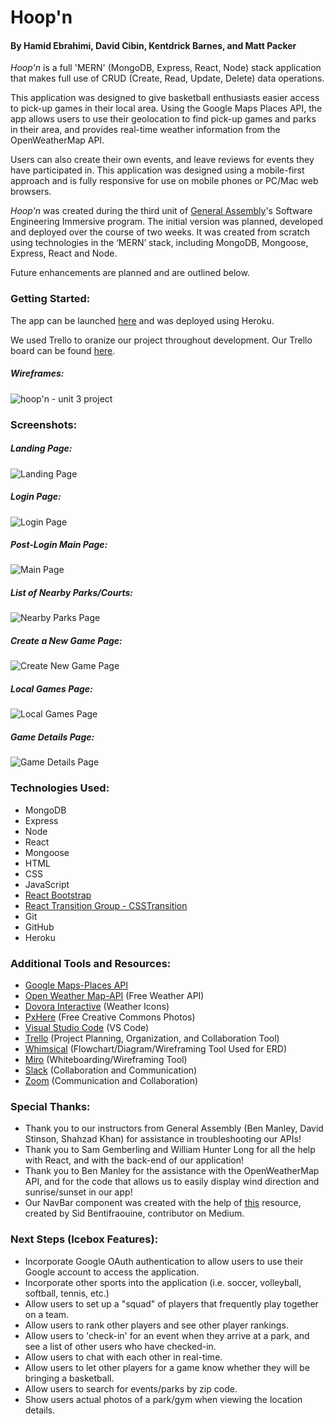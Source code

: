 
# Hoop'n
#### By Hamid Ebrahimi, David Cibin, Kentdrick Barnes, and Matt Packer  


*Hoop'n* is a full 'MERN' (MongoDB, Express, React, Node) stack application that makes full use of CRUD (Create, Read, Update, Delete) data operations.  

This application was designed to give basketball enthusiasts easier access to pick-up games in their local area. Using the Google Maps Places API, the app allows users to use their geolocation to find pick-up games and parks in their area, and provides real-time weather information from the OpenWeatherMap API.

Users can also create their own events, and leave reviews for events they have participated in. This application was designed using a mobile-first approach and is fully responsive for use on mobile phones or PC/Mac web browsers. 

*Hoop'n* was created during the third unit of [General Assembly](https://www.generalassemb.ly)'s Software Engineering Immersive program. The initial version was planned, developed and deployed over the course of two weeks. It was created from scratch using technologies in the ‘MERN’ stack, including MongoDB, Mongoose, Express, React and Node.

Future enhancements are planned and are outlined below.


### Getting Started:
The app can be launched [here](https://hoop-n.herokuapp.com/) and was deployed using Heroku.

We used Trello to oranize our project throughout development. Our Trello board can be found [here](https://trello.com/b/Ob8kwzWp/unit-3-full-stack-mern-app-hoopn#).

##### Wireframes:

![hoop'n - unit 3 project](public/images/mobile-wireframe.png)  

### Screenshots:

##### Landing Page:
![Landing Page](public/images/HoopN_Screen_Landing.png)

##### Login Page:
![Login Page](public/images/HoopN_Screen_Login.png)

##### Post-Login Main Page:
![Main Page](public/images/HoopN_Screen_Main.png)

##### List of Nearby Parks/Courts:
![Nearby Parks Page](public/images/HoopN_Screen_NearbyParks.png)

##### Create a New Game Page:
![Create New Game Page](public/images/HoopN_Screen_CreateEvent.png)

##### Local Games Page:
![Local Games Page](public/images/HoopN_Screen_LocalGames.png)

##### Game Details Page:
![Game Details Page](public/images/HoopN_Screen_GameDetails.png)

### Technologies Used:
* MongoDB
* Express
* Node
* React
* Mongoose
* HTML
* CSS
* JavaScript
* [React Bootstrap](https://react-bootstrap.github.io/)
* [React Transition Group - CSSTransition](http://reactcommunity.org/react-transition-group/css-transition)
* Git
* GitHub
* Heroku


### Additional Tools and Resources:
* [Google Maps-Places API](https://developers.google.com/maps/documentation/places/web-service/overview)
* [Open Weather Map-API](https://openweathermap.org/api) (Free Weather API)
* [Dovora Interactive](https://www.dovora.com/resources/weather-icons/) (Weather Icons)
* [PxHere](https://pxhere.com/) (Free Creative Commons Photos) 
* [Visual Studio Code](https://code.visualstudio.com/) (VS Code)
* [Trello](https://trello.com/en-US) (Project Planning, Organization, and Collaboration Tool)
* [Whimsical](https://whimsical.com/) (Flowchart/Diagram/Wireframing Tool Used for ERD)
* [Miro](https://miro.com) (Whiteboarding/Wireframing Tool)
* [Slack](https://slack.com/) (Collaboration and Communication)
* [Zoom](https://zoom.us) (Communication and Collaboration)


### Special Thanks:
* Thank you to our instructors from General Assembly (Ben Manley, David Stinson, Shahzad Khan) for assistance in troubleshooting our APIs!
* Thank you to Sam Gemberling and William Hunter Long for all the help with React, and with the back-end of our application!
* Thank you to Ben Manley for the assistance with the OpenWeatherMap API, and for the code that allows us to easily display wind direction and sunrise/sunset in our app!
* Our NavBar component was created with the help of [this](https://medium.com/@sidbentifraouine) resource, created by Sid Bentifraouine, contributor on Medium.


### Next Steps (Icebox Features):
* Incorporate Google OAuth authentication to allow users to use their Google account to access the application.
* Incorporate other sports into the application (i.e. soccer, volleyball, softball, tennis, etc.)
* Allow users to set up a "squad" of players that frequently play together on a team.
* Allow users to rank other players and see other player rankings.
* Allow users to 'check-in' for an event when they arrive at a park, and see a list of other users who have checked-in.
* Allow users to chat with each other in real-time.
* Allow users to let other players for a game know whether they will be bringing a basketball.
* Allow users to search for events/parks by zip code.
* Show users actual photos of a park/gym when viewing the location details.

